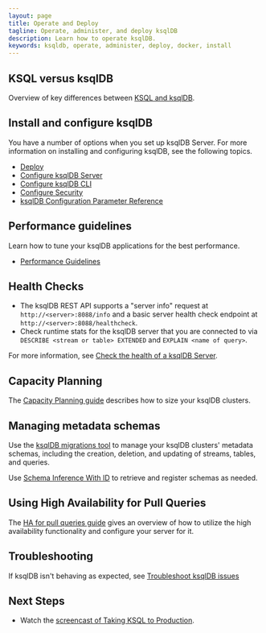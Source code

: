```yaml
---
layout: page
title: Operate and Deploy
tagline: Operate, administer, and deploy ksqlDB
description: Learn how to operate ksqlDB.
keywords: ksqldb, operate, administer, deploy, docker, install
---
```


KSQL versus ksqlDB
--------------------

Overview of key differences between [KSQL and ksqlDB](ksql-vs-ksqldb.md).

Install and configure ksqlDB
----------------------------

You have a number of options when you set up ksqlDB Server. For more
information on installing and configuring ksqlDB, see the following
topics.

- [Deploy](installation/install-ksqldb-with-docker.md)
- [Configure ksqlDB Server](installation/server-config/index.md)
- [Configure ksqlDB CLI](installation/cli-config.md)
- [Configure Security](installation/server-config/security.md)
- [ksqlDB Configuration Parameter Reference](/reference/server-configuration)

Performance guidelines
----------------------

Learn how to tune your ksqlDB applications for the best performance.

- [Performance Guidelines](/operate-and-deploy/performance-guidelines)

Health Checks
-------------

- The ksqlDB REST API supports a "server info" request at
  `http://<server>:8088/info` and a basic server health check endpoint at
  `http://<server>:8088/healthcheck`.
- Check runtime stats for the ksqlDB server that you are connected to
  via `DESCRIBE <stream or table> EXTENDED` and
  `EXPLAIN <name of query>`.

For more information, see
[Check the health of a ksqlDB Server](installation/check-ksqldb-server-health.md).

Capacity Planning
-----------------

The [Capacity Planning guide](capacity-planning.md)
describes how to size your ksqlDB clusters.

Managing metadata schemas
-------------------------

Use the [ksqlDB migrations tool](migrations-tool.md)
to manage your ksqlDB clusters' metadata schemas, including
the creation, deletion, and updating of streams, tables, and queries.

Use [Schema Inference With ID](schema-inference-with-id.md) to retrieve 
and register schemas as needed.

Using High Availability for Pull Queries
---------------------------------------
The [HA for pull queries guide](high-availability-pull-queries.md) gives an overview of how to
utilize the high availability functionality and configure your server for it.

Troubleshooting
---------------

If ksqlDB isn't behaving as expected, see
[Troubleshoot ksqlDB issues](../troubleshoot-ksqldb.md)

Next Steps
----------

- Watch the
  [screencast of Taking KSQL to Production](https://www.youtube.com/embed/f3wV8W_zjwE).